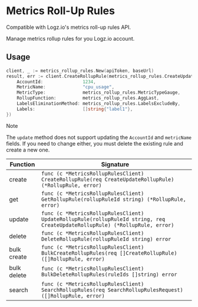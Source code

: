 # Metrics Roll-Up Rules

Compatible with Logz.io's metrics roll-up rules API.

Manage metrics rollup rules for you Logz.io account.

## Usage

```go
client, _ := metrics_rollup_rules.New(apiToken, baseUrl)
result, err := client.CreateRollupRule(metrics_rollup_rules.CreateUpdateRollupRule{
    AccountId:               1234,
    MetricName:              "cpu_usage",
    MetricType:              metrics_rollup_rules.MetricTypeGauge,
    RollupFunction:          metrics_rollup_rules.AggLast,
    LabelsEliminationMethod: metrics_rollup_rules.LabelsExcludeBy,
    Labels:                  []string{"label1"},
})
```

> [!NOTE]
> The `update` method does not support updating the `AccountId` and `metricName` fields. If you need to change either, you must delete the existing rule and create a new one.

| Function | Signature |
|----|-----|
| create | `func (c *MetricsRollupRulesClient) CreateRollupRule(req CreateUpdateRollupRule) (*RollupRule, error)` |
| get | `func (c *MetricsRollupRulesClient) GetRollupRule(rollupRuleId string) (*RollupRule, error)` |
| update | `func (c *MetricsRollupRulesClient) UpdateRollupRule(rollupRuleId string, req CreateUpdateRollupRule) (*RollupRule, error)` |
| delete | `func (c *MetricsRollupRulesClient) DeleteRollupRule(rollupRuleId string) error` |
| bulk create | `func (c *MetricsRollupRulesClient) BulkCreateRollupRules(req []CreateRollupRule) ([]RollupRule, error)` |
| bulk delete | `func (c *MetricsRollupRulesClient) BulkDeleteRollupRules(ruleIds []string) error` |
| search | `func (c *MetricsRollupRulesClient) SearchRollupRules(req SearchRollupRulesRequest) ([]RollupRule, error)` |
